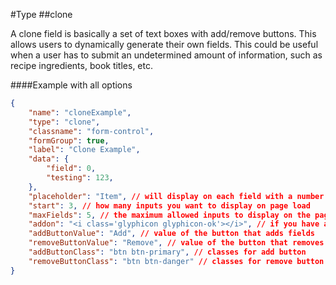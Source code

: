 #Type
##clone

A clone field is basically a set of text boxes with add/remove buttons. This allows users to dynamically generate their own fields. This could be useful when a user has to submit an undetermined amount of information, such as recipe ingredients, book titles, etc.

####Example with all options

```json
{
    "name": "cloneExample",
    "type": "clone",
    "classname": "form-control",
    "formGroup": true,
    "label": "Clone Example",
    "data": {
        "field": 0,
        "testing": 123,
    },
    "placeholder": "Item", // will display on each field with a number appended to the end
    "start": 3, // how many inputs you want to display on page load
    "maxFields": 5, // the maximum allowed inputs to display on the page
    "addon": "<i class='glyphicon glyphicon-ok'></i>", // if you have a custom addon, insert here (symbols, html, text). Numbered by default
    "addButtonValue": "Add", // value of the button that adds fields
    "removeButtonValue": "Remove", // value of the button that removes fields
    "addButtonClass": "btn btn-primary", // classes for add button
    "removeButtonClass": "btn btn-danger" // classes for remove button
}
```